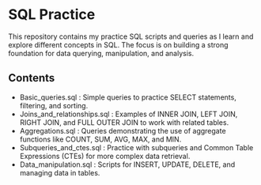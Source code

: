 # SQL Practice
This repository contains my practice SQL scripts and queries as I learn and explore different concepts in SQL. The focus is on building a strong foundation for data querying, manipulation, and analysis.

## Contents
- Basic_queries.sql : Simple queries to practice SELECT statements, filtering, and sorting.
- Joins_and_relationships.sql : Examples of INNER JOIN, LEFT JOIN, RIGHT JOIN, and FULL OUTER JOIN to work with related tables.
- Aggregations.sql : Queries demonstrating the use of aggregate functions like COUNT, SUM, AVG, MAX, and MIN.
- Subqueries_and_ctes.sql : Practice with subqueries and Common Table Expressions (CTEs) for more complex data retrieval.
- Data_manipulation.sql : Scripts for INSERT, UPDATE, DELETE, and managing data in tables.
